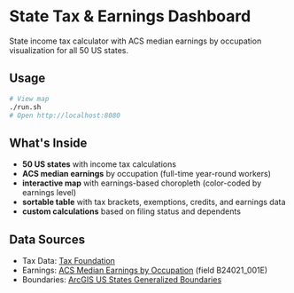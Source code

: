 # State Tax & Earnings Dashboard

State income tax calculator with ACS median earnings by occupation visualization for all 50 US states.

## Usage

```bash
# View map
./run.sh
# Open http://localhost:8080
```

## What's Inside

- **50 US states** with income tax calculations
- **ACS median earnings** by occupation (full-time year-round workers)
- **interactive map** with earnings-based choropleth (color-coded by earnings level)
- **sortable table** with tax brackets, exemptions, credits, and earnings data
- **custom calculations** based on filing status and dependents

## Data Sources

- Tax Data: [Tax Foundation](https://taxfoundation.org/publications/state-individual-income-tax-rates-and-brackets/)
- Earnings: [ACS Median Earnings by Occupation](https://services.arcgis.com/P3ePLMYs2RVChkJx/ArcGIS/rest/services/ACS_Median_Earnings_by_Occupation_Boundaries/FeatureServer/0) (field B24021_001E)
- Boundaries: [ArcGIS US States Generalized Boundaries](https://services.arcgis.com/P3ePLMYs2RVChkJx/ArcGIS/rest/services/USA_States_Generalized_Boundaries/FeatureServer/0)
